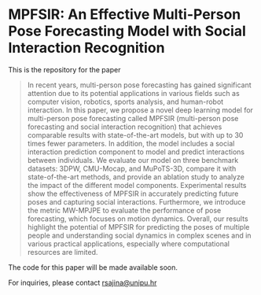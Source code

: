 # MPFSIR: An Effective Multi-Person Pose Forecasting Model with Social Interaction Recognition

This is the repository for the paper

> In recent years, multi-person pose forecasting has gained significant attention due to its potential applications in various fields such as computer vision, robotics, sports analysis, and human-robot interaction. In this paper, we propose a novel deep learning model for multi-person pose forecasting called MPFSIR (multi-person pose forecasting and social interaction recognition) that achieves comparable results with state-of-the-art models, but with up to 30 times fewer parameters. In addition, the model includes a social interaction prediction component to model and predict interactions between individuals. We evaluate our model on three benchmark datasets: 3DPW, CMU-Mocap, and MuPoTS-3D, compare it with state-of-the-art methods, and provide an ablation study to analyze the impact of the different model components. Experimental results show the effectiveness of MPFSIR in accurately predicting future poses and capturing social interactions. Furthermore, we introduce the metric MW-MPJPE to evaluate the performance of pose forecasting, which focuses on motion dynamics. Overall, our results highlight the potential of MPFSIR for predicting the poses of multiple people and understanding social dynamics in complex scenes and in various practical applications, especially where computational resources are limited.


The code for this paper will be made available soon.

For inquiries, please contact rsajina@unipu.hr
